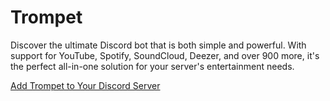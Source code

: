 # Trompet
 Discover the ultimate Discord bot that is both simple and powerful. With support for YouTube, Spotify, SoundCloud, Deezer, and over 900 more, it's the perfect all-in-one solution for your server's entertainment needs.

[Add Trompet to Your Discord Server](https://discord.com/oauth2/authorize?client_id=1093014305114427495&scope=bot&permissions=8)
